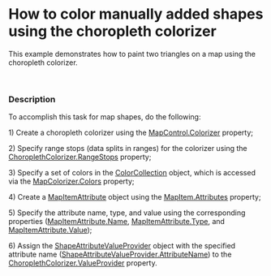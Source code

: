# How to color manually added shapes using the choropleth colorizer


<p>This example demonstrates how to paint  two triangles on a map using the choropleth colorizer. </p><br />



<h3>Description</h3>

<p>To accomplish this task for map shapes, do the following:</p><p>1) Create a choropleth colorizer using the <a href="http://help.devexpress.com/#WindowsForms/DevExpressXtraMapMapControl_Colorizertopic"><u>MapControl.Colorizer</u></a> property; </p><p>2) Specify range stops (data splits in ranges) for the colorizer using the <a href="http://help.devexpress.com/#WindowsForms/DevExpressXtraMapChoroplethColorizer_RangeStopstopic"><u>ChoroplethColorizer.RangeStops</u></a> property;</p><p>3) Specify a set of colors in the <a href="http://help.devexpress.com/#WindowsForms/clsDevExpressXtraMapColorCollectiontopic"><u>ColorCollection</u></a> object, which is accessed via the <a href="http://help.devexpress.com/#WindowsForms/DevExpressXtraMapMapColorizer_Colorstopic"><u>MapColorizer.Colors</u></a> property; </p><p>4)  Create a <a href="http://help.devexpress.com/#WindowsForms/clsDevExpressXtraMapMapItemAttributetopic"><u>MapItemAttribute</u></a> object  using the <a href="http://help.devexpress.com/#WindowsForms/DevExpressXtraMapMapItem_Attributestopic"><u>MapItem.Attributes</u></a>  property;</p><p>5)  Specify the attribute name, type, and value using the corresponding properties (<a href="http://help.devexpress.com/#WindowsForms/DevExpressXtraMapMapItemAttribute_Nametopic"><u>MapItemAttribute.Name</u></a>, <a href="http://help.devexpress.com/#WindowsForms/DevExpressXtraMapMapItemAttribute_Typetopic"><u>MapItemAttribute.Type</u></a>, and <a href="http://help.devexpress.com/#WindowsForms/DevExpressXtraMapMapItemAttribute_Valuetopic"><u>MapItemAttribute.Value</u></a>);</p><p>6) Assign the <a href="http://help.devexpress.com/#WindowsForms/clsDevExpressXtraMapShapeAttributeValueProvidertopic"><u>ShapeAttributeValueProvider</u></a> object with the specified attribute name (<a href="http://help.devexpress.com/#WindowsForms/DevExpressXtraMapShapeAttributeValueProvider_AttributeNametopic"><u>ShapeAttributeValueProvider.AttributeName</u></a>) to the <a href="http://help.devexpress.com/#WindowsForms/DevExpressXtraMapChoroplethColorizer_ValueProvidertopic"><u>ChoroplethColorizer.ValueProvider</u></a> property.</p>

<br/>


